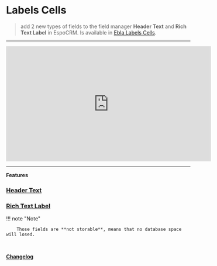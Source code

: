 # Labels Cells  <a href="https://www.eblasoft.com.tr/espocrm-extension-page/labels-cells" target="_blank" id="ext-version" data-id="63495a03a2759db51"></a>

> add 2 new types of fields to the field manager **Header Text** and **Rich Text Label** in EspoCRM.
> Is available in [Ebla Labels Cells](https://www.eblasoft.com.tr/espocrm-extension-page/labels-cells).

---

<iframe width="560" height="315" src="https://www.youtube.com/embed/WNv7JVXK_tQ" title="YouTube video player" frameborder="0" allow="accelerometer; autoplay; clipboard-write; encrypted-media; gyroscope; picture-in-picture; web-share" allowfullscreen></iframe>

---

**Features**

### [Header Text](header-text.md)

### [Rich Text Label](rich-text-label.md)

!!! note "Note"

        Those fields are **not storable**, means that no database space will losed.

<br>

**<font color=gray> [Changelog](changelog.md) </font>**

